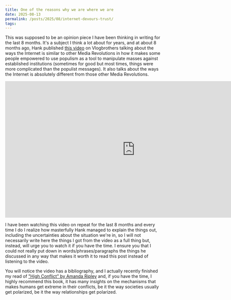 ```yaml
---
title: One of the reasons why we are where we are
date: 2025-08-13
permalink: /posts/2025/08/internet-devours-trust/
tags:
---
```

This was supposed to be an opinion piece I have been thinking in writing for the last 8 months. It's a subject I think a lot about for years, and at about 8 months ago, Hank published [this video](https://youtu.be/d8PndpFPL8g) on Vlogbrothers talking about the ways the Internet is similar to other Media Revolutions in how it makes some people empowered to use populism as a tool to manipulate masses against established institutions (sometimes for good but most times, things were more complicated than the populist messages). It also talks about the ways the Internet is absolutely different from those other Media Revolutions.

<iframe width="840" height="442" src="https://www.youtube.com/embed/d8PndpFPL8g" title="Populism, Media Revolutions, and Our Terrible Moment" frameborder="0" allow="accelerometer; autoplay; clipboard-write; encrypted-media; gyroscope; picture-in-picture; web-share" referrerpolicy="strict-origin-when-cross-origin" allowfullscreen></iframe> 

I have been watching this video on repeat for the last 8 months and every time I do I realize how masterfully Hank managed to explain the things out, including the uncertainties about the situation we're in, so I will not necessarily write here the things I got from the video as a full thing but, instead, will urge you to watch it if you have the time. I ensure you that I could not really put down in words/phrases/paragraphs the things he discussed in any way that makes it worth it to read this post instead of listening to the video.

You will notice the video has a bibliography, and I actually recently finished my read of ["High Conflict" by Amanda Ripley](https://www.amandaripley.com/high-conflict "https://www.amandaripley.com/high-conflict") and, if you have the time, I highly recommend this book, it has many insights on the mechanisms that makes humans get extreme in their conflicts, be it the way societies usually get polarized, be it the way relationships get polarized.

